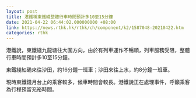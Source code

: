 ```yaml
---
layout: post
title: 港鐵稱東鐵綫整體行車時間預計多10至15分鐘
date: 2021-04-22 06:44:02.000000000 +08:00
link: https://news.rthk.hk/rthk/ch/component/k2/1587048-20210422.htm
categories: rthk
---
```


港鐵說，東鐵綫九龍塘往大圍方向，由於有列車運作不暢順，列車服務受阻，整體行車時間預計多10至15分鐘。

東鐵綫紅磡來往沙田，約16分鐘一班車；沙田來往上水，約8分鐘一班車。

現時東鐵錢月台上的乘客較多，候車時間會較長。港鐵說正在處理事件，呼籲乘客為行程預留充裕時間。
